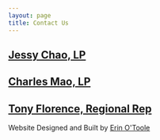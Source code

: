 ```yaml
---
layout: page
title: Contact Us
---
```


## [Jessy Chao, LP](mailto:jessy_chao@happylifecapital.com)
## [Charles Mao, LP](mailto:charles_mao@happylifecapital.com)
## [Tony Florence, Regional Rep](mailto:tony_florence@comcast.net)



Website Designed and Built by [Erin O'Toole](erino2oo@gmail.com)